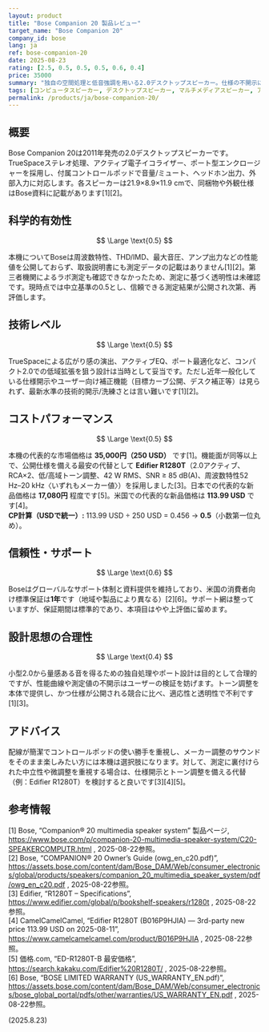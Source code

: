 ```yaml
---
layout: product
title: "Bose Companion 20 製品レビュー"
target_name: "Bose Companion 20"
company_id: bose
lang: ja
ref: bose-companion-20
date: 2025-08-23
rating: [2.5, 0.5, 0.5, 0.5, 0.6, 0.4]
price: 35000
summary: "独自の空間処理と低音強調を用いる2.0デスクトップスピーカー。仕様の不開示により透明性の検証が難しい点が弱みです"
tags: [コンピュータスピーカー, デスクトップスピーカー, マルチメディアスピーカー, アクティブスピーカー]
permalink: /products/ja/bose-companion-20/
---
```


## 概要

Bose Companion 20は2011年発売の2.0デスクトップスピーカーです。TrueSpaceステレオ処理、アクティブ電子イコライザー、ポート型エンクロージャーを採用し、付属コントロールポッドで音量/ミュート、ヘッドホン出力、外部入力に対応します。各スピーカーは21.9×8.9×11.9 cmで、同梱物や外観仕様はBose資料に記載があります[1][2]。

## 科学的有効性

$$ \Large \text{0.5} $$

本機についてBoseは周波数特性、THD/IMD、最大音圧、アンプ出力などの性能値を公開しておらず、取扱説明書にも測定データの記載はありません[1][2]。第三者機関によるラボ測定も確認できなかったため、測定に基づく透明性は未確認です。現時点では中立基準の0.5とし、信頼できる測定結果が公開され次第、再評価します。

## 技術レベル

$$ \Large \text{0.5} $$

TrueSpaceによる広がり感の演出、アクティブEQ、ポート最適化など、コンパクト2.0での低域拡張を狙う設計は当時として妥当です。ただし近年一般化している仕様開示やユーザー向け補正機能（目標カーブ公開、デスク補正等）は見られず、最新水準の技術的開示/洗練さとは言い難いです[1][2]。

## コストパフォーマンス

$$ \Large \text{0.5} $$

本機の代表的な市場価格は **35,000円（250 USD）** です[1]。機能面が同等以上で、公開仕様を備える最安の代替として **Edifier R1280T**（2.0アクティブ、RCA×2、低/高域トーン調整、42 W RMS、SNR ≥ 85 dB(A)、周波数特性52 Hz–20 kHz〈いずれもメーカー値〉）を採用しました[3]。日本での代表的な新品価格は **17,080円** 程度です[5]。米国での代表的な新品価格は **113.99 USD** です[4]。  
**CP計算（USDで統一）:** 113.99 USD ÷ 250 USD = 0.456 → **0.5**（小数第一位丸め）。

## 信頼性・サポート

$$ \Large \text{0.6} $$

Boseはグローバルなサポート体制と資料提供を維持しており、米国の消費者向け標準保証は**1年**です（地域や製品により異なる）[2][6]。サポート網は整っていますが、保証期間は標準的であり、本項目はやや上評価に留めます。

## 設計思想の合理性

$$ \Large \text{0.4} $$

小型2.0から量感ある音を得るための独自処理やポート設計は目的として合理的ですが、性能曲線や測定値の不開示はユーザーの検証を妨げます。トーン調整を本体で提供し、かつ仕様が公開される競合に比べ、適応性と透明性で不利です[1][3]。

## アドバイス

配線が簡潔でコントロールポッドの使い勝手を重視し、メーカー調整のサウンドをそのまま楽しみたい方には本機は選択肢になります。対して、測定に裏付けられた中立性や微調整を重視する場合は、仕様開示とトーン調整を備える代替（例：Edifier R1280T）を検討すると良いです[3][4][5]。

## 参考情報

[1] Bose, “Companion® 20 multimedia speaker system” 製品ページ, https://www.bose.com/p/companion-20-multimedia-speaker-system/C20-SPEAKERCOMPUTR.html , 2025-08-22参照。  
[2] Bose, “COMPANION® 20 Owner’s Guide (owg_en_c20.pdf)”, https://assets.bose.com/content/dam/Bose_DAM/Web/consumer_electronics/global/products/speakers/companion_20_multimedia_speaker_system/pdf/owg_en_c20.pdf , 2025-08-22参照。  
[3] Edifier, “R1280T – Specifications”, https://www.edifier.com/global/p/bookshelf-speakers/r1280t , 2025-08-22参照。  
[4] CamelCamelCamel, “Edifier R1280T (B016P9HJIA) — 3rd-party new price 113.99 USD on 2025-08-11”, https://www.camelcamelcamel.com/product/B016P9HJIA , 2025-08-22参照。  
[5] 価格.com, “ED-R1280T-B 最安価格”, https://search.kakaku.com/Edifier%20R1280T/ , 2025-08-22参照。  
[6] Bose, “BOSE LIMITED WARRANTY (US_WARRANTY_EN.pdf)”, https://assets.bose.com/content/dam/Bose_DAM/Web/consumer_electronics/bose_global_portal/pdfs/other/warranties/US_WARRANTY_EN.pdf , 2025-08-22参照。

(2025.8.23)

